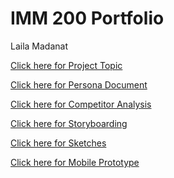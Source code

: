 <!DOCTYPE HTML>
<html lang="en">
<head>
<meta charset="UTF-8">
<meta name="viewport" content="width=device-width">
<link href="styles.css" rel="stylesheet" type="text/css">

</head>

<body>



<div id="wrapper">
<div id="header">
<!-- instead of an image tag we will use a background image and change it in the css -->
</div><!-- end header div -->

<h1>IMM 200 Portfolio</h1><p>
Laila Madanat
<div id="content">

<a href="Select Project Topic.pdf">Click here for Project Topic</a><br>

<a href="Persona.pdf">Click here for Persona Document</a><br>

<a href="Competitor Analysis.pdf">Click here for Competitor Analysis</a><br>

<a href="Storyboard.pdf">Click here for Storyboarding</a><br>

<a href="assignment5-LailaMadanat.zip">Click here for Sketches</a><br>

<a href="Storyboard.pdf">Click here for Mobile Prototype</a><br>


</div><!-- end content div -->

<div id="footer">

</div><!-- end footer div -->


</div><!-- end wrapper div -->
  </body>
</html>

